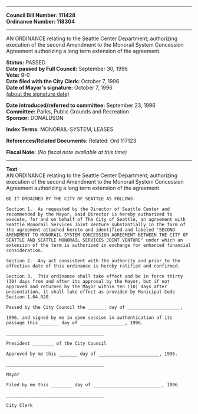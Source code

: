 * * * * *  
  
**Council Bill Number: [](#h0)[](#h2)111428**   
**Ordinance Number: 118304**  
  
* * * * *  
  
AN ORDINANCE relating to the Seattle Center Department; authorizing execution of the second Amendment to the Monorail System Concession Agreement authorizing a long term extension of the agreement.  
  
**Status:** PASSED   
**Date passed by Full Council:** September 30, 1996   
**Vote:** 9-0   
**Date filed with the City Clerk:** October 7, 1996   
**Date of Mayor's signature:** October 7, 1996   
[(about the signature date)](/~public/approvaldate.htm)   
  
  
**Date introduced/referred to committee:** September 23, 1996   
**Committee:** Parks, Public Grounds and Recreation   
**Sponsor:** DONALDSON   
  
**Index Terms:** MONORAIL-SYSTEM, LEASES  
  
**References/Related Documents:** Related: Ord 117123  
  
**Fiscal Note:** *(No fiscal note available at this time)*  
  
* * * * *  
  
**Text**  
    AN ORDINANCE relating to the Seattle Center Department; authorizing  
    execution of the second Amendment to the Monorail System Concession  
    Agreement authorizing a long term extension of the agreement.  
  
    BE IT ORDAINED BY THE CITY OF SEATTLE AS FOLLOWS:  
  
    Section 1.  As requested by the Director of Seattle Center and  
    recommended by the Mayor, said Director is hereby authorized to  
    execute, for and on behalf of The City of Seattle, an agreement with  
    Seattle Monorail Services Joint Venture substantially in the form of  
    the agreement attached hereto and identified and labeled "SECOND  
    AMENDMENT TO MONORAIL SYSTEM CONCESSION AGREEMENT BETWEEN THE CITY OF  
    SEATTLE AND SEATTLE MONORAIL SERVICES JOINT VENTURE" under which an  
    extension of the term is authorized in exchange for enhanced financial  
    consideration.  
  
    Section 2.  Any act consistent with the authority and prior to the  
    effective date of this ordinance is hereby ratified and confirmed.  
  
    Section 3.  This ordinance shall take effect and be in force thirty  
    (30) days from and after its approval by the Mayor, but if not  
    approved and returned by the Mayor within ten (10) days after  
    presentation, it shall take effect as provided by Municipal Code  
    Section 1.04.020.  
  
    Passed by the City Council the _______ day of ____________________,  
  
    1996, and signed by me in open session in authentication of its  
    passage this _______ day of _________________, 1996.  
  
    _____________________________________  
  
    President ________ of the City Council  
  
    Approved by me this _______ day of _______________________, 1996.  
  
    _____________________________________  
  
    Mayor  
  
    Filed by me this ________ day of __________________________, 1996.  
  
    _____________________________________  
  
    City Clerk  
